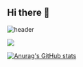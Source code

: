 ## Hi there 👋

![header](https://capsule-render.vercel.app/api?type=venom&color=gradient&height=300&section=header&text=Welcome%20to%20my%20Github%20%)

<img src="https://img.shields.io/badge/Python-3776AB?style=flat-square&logo=Python&logoColor=white"/>

[![Anurag's GitHub stats](https://github-readme-stats.vercel.app/api?username=lsy090601)](https://github.com/anuraghazra/github-readme-stats)
